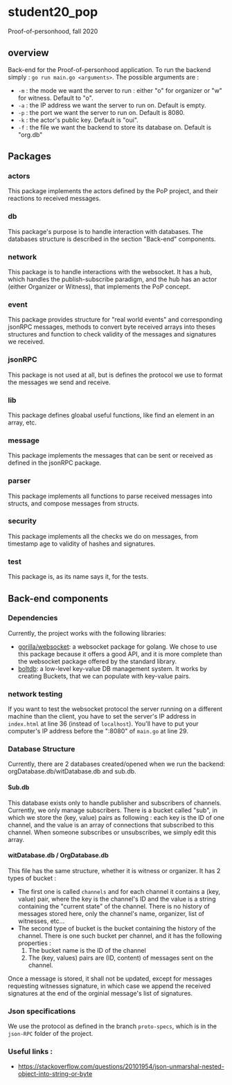 # student20_pop
Proof-of-personhood, fall 2020

## overview
Back-end for the Proof-of-personhood application. To run the backend simply : `go run main.go <arguments>`. The possible 
arguments are :
* `-m` : the mode we want the server to run : either "o" for organizer or "w" for witness. Default to "o".
* `-a` : the IP address we want the server to run on. Default is empty.
* `-p` : the port we want the server to run on. Default is 8080.
* `-k` : the actor's public key. Default is "oui".
* `-f` : the file we want the backend to store its database on. Default is "org.db"

## Packages

### actors
This package implements the actors defined by the PoP project, and their reactions to received messages.

### db 
This package's purpose is to handle interaction with databases. The databases structure is described in the section "Back-end" components.

### network 
This package is to handle interactions with the websocket. It has a hub, which handles the publish-subscribe paradigm, and
the hub has an actor (either Organizer or Witness), that implements the PoP concept.

### event
This package provides structure for "real world events" and corresponding jsonRPC messages,  methods to convert byte received arrays into theses structures
and function to check validity of the messages and signatures we received.

### jsonRPC
This package is not used at all, but is defines the protocol we use to format the messages we send and receive.

### lib
This package defines gloabal useful functions, like find an element in an array, etc.

### message
This package implements the messages that can be sent or received as defined in the jsonRPC package.

### parser
This package implements all functions to parse received messages into structs, and compose messages from structs.

### security
This package implements all the checks we do on messages, from timestamp age to validity of hashes and signatures.

### test
This package is, as its name says it, for the tests.

## Back-end components

### Dependencies
Currently, the project works with the following libraries:
* [gorilla/websocket](https://github.com/gorilla/websocket): a websocket package for golang. We chose to use this 
package because it offers a good API, and it is more complete than the websocket package offered by the standard library.
* [boltdb](https://github.com/boltdb/bolt): a low-level key-value DB management system. It works by creating Buckets, 
that we can populate with key-value pairs.

### network testing 
If you want to test the websocket protocol the server running on a different machine than the client, you have to set the
server's IP address in `index.html`  at line 36 (instead of `localhost`). You'll have to put your computer's IP address
before the ":8080" of `main.go` at line 29.

### Database Structure
Currently, there are 2 databases created/opened when we run the backend: orgDatabase.db/witDatabase.db and sub.db.

#### Sub.db
This database exists only to handle publisher and subscribers of channels. Currently, we only manage subscribers. There is a bucket called
"sub", in which we store the (key, value) pairs as following : each key is the ID of one channel, and the value is an array of connections
that subscribed to this channel. When someone subscribes or unsubscribes, we simply edit this array.

#### witDatabase.db / OrgDatabase.db
This file has the same structure, whether it is witness or organizer. It has 2 types of bucket :
* The first one is called `channels` and for each channel it contains a (key, value) pair, where the key is the channel's ID
and the value is a string containing the "current state" of the channel. There is no history of messages stored here, only the channel's name, organizer, list of witnesses, etc...
* The second type of bucket is the bucket containing the history of the channel. There is one such bucket per channel, and 
it has the following properties :
    1. The bucket name is the ID of the channel
    2. The (key, values) pairs are (ID, content) of messages sent on the channel.

Once a message is stored, it shall not be updated, except for messages requesting witnesses signature, in which case we 
append the received signatures at the end of the orginial message's list of signatures.

   
### Json specifications

We use the protocol as defined in the branch `proto-specs`, which is in the `json-RPC` folder of the project.

### Useful links :
* https://stackoverflow.com/questions/20101954/json-unmarshal-nested-object-into-string-or-byte
